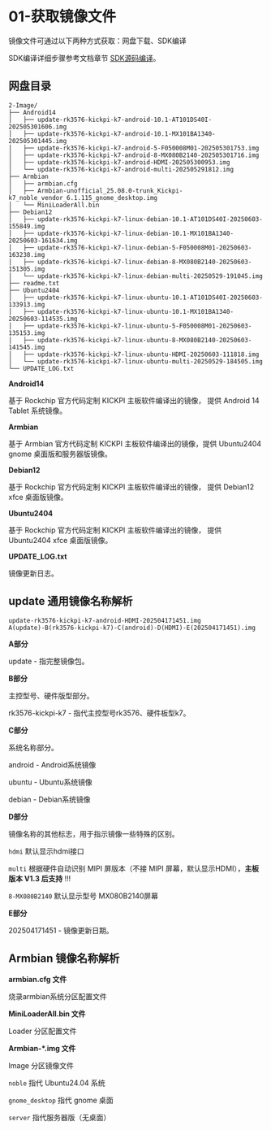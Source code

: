 # 01-获取镜像文件

镜像文件可通过以下两种方式获取：网盘下载、SDK编译

SDK编译详细步骤参考文档章节 [SDK源码编译](../04-SDK编译/)。



## 网盘目录

```
2-Image/
├── Android14
│   ├── update-rk3576-kickpi-k7-android-10.1-AT101DS40I-202505301606.img
│   ├── update-rk3576-kickpi-k7-android-10.1-MX101BA1340-202505301445.img
│   ├── update-rk3576-kickpi-k7-android-5-F050008M01-202505301753.img
│   ├── update-rk3576-kickpi-k7-android-8-MX080B2140-202505301716.img
│   ├── update-rk3576-kickpi-k7-android-HDMI-202505300953.img
│   └── update-rk3576-kickpi-k7-android-multi-202505291812.img
├── Armbian
│   ├── armbian.cfg
│   ├── Armbian-unofficial_25.08.0-trunk_Kickpi-k7_noble_vendor_6.1.115_gnome_desktop.img
│   └── MiniLoaderAll.bin
├── Debian12
│   ├── update-rk3576-kickpi-k7-linux-debian-10.1-AT101DS40I-20250603-155849.img
│   ├── update-rk3576-kickpi-k7-linux-debian-10.1-MX101BA1340-20250603-161634.img
│   ├── update-rk3576-kickpi-k7-linux-debian-5-F050008M01-20250603-163238.img
│   ├── update-rk3576-kickpi-k7-linux-debian-8-MX080B2140-20250603-151305.img
│   └── update-rk3576-kickpi-k7-linux-debian-multi-20250529-191045.img
├── readme.txt
├── Ubuntu2404
│   ├── update-rk3576-kickpi-k7-linux-ubuntu-10.1-AT101DS40I-20250603-133913.img
│   ├── update-rk3576-kickpi-k7-linux-ubuntu-10.1-MX101BA1340-20250603-114535.img
│   ├── update-rk3576-kickpi-k7-linux-ubuntu-5-F050008M01-20250603-135153.img
│   ├── update-rk3576-kickpi-k7-linux-ubuntu-8-MX080B2140-20250603-141545.img
│   ├── update-rk3576-kickpi-k7-linux-ubuntu-HDMI-20250603-111818.img
│   └── update-rk3576-kickpi-k7-linux-ubuntu-multi-20250529-184505.img
└── UPDATE_LOG.txt
```

**Android14**

基于 Rockchip 官方代码定制 KICKPI 主板软件编译出的镜像， 提供 Android 14 Tablet 系统镜像。

**Armbian**

基于 Armbian 官方代码定制 KICKPI 主板软件编译出的镜像，提供 Ubuntu2404 gnome 桌面版和服务器版镜像。

**Debian12**

基于 Rockchip 官方代码定制 KICKPI 主板软件编译出的镜像， 提供 Debian12 xfce 桌面版镜像。

**Ubuntu2404**

基于 Rockchip 官方代码定制 KICKPI 主板软件编译出的镜像， 提供 Ubuntu2404 xfce 桌面版镜像。

**UPDATE_LOG.txt**

镜像更新日志。



## update 通用镜像名称解析

```
update-rk3576-kickpi-k7-android-HDMI-202504171451.img
A(update)-B(rk3576-kickpi-k7)-C(android)-D(HDMI)-E(202504171451).img
```

**A部分**

update - 指完整镜像包。



**B部分**

主控型号、硬件版型部分。

rk3576-kickpi-k7 - 指代主控型号rk3576、硬件板型k7。



**C部分**

系统名称部分。

android - Android系统镜像

ubuntu - Ubuntu系统镜像

debian - Debian系统镜像



**D部分**

镜像名称的其他标志，用于指示镜像一些特殊的区别。

`hdmi`  默认显示hdmi接口

`multi` 根据硬件自动识别 MIPI 屏版本（不接 MIPI 屏幕，默认显示HDMI），**主板版本 V1.3 后支持** !!!

`8-MX080B2140` 默认显示型号 MX080B2140屏幕



**E部分**

202504171451 - 镜像更新日期。



## Armbian 镜像名称解析

**armbian.cfg 文件**

烧录armbian系统分区配置文件



**MiniLoaderAll.bin 文件**

Loader 分区配置文件



**Armbian-*.img 文件**

Image 分区镜像文件

`noble` 指代 Ubuntu24.04 系统

`gnome_desktop` 指代 gnome 桌面

`server` 指代服务器版（无桌面）